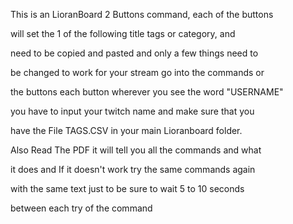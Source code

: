 This is an LioranBoard 2 Buttons command, each of the buttons

will set the 1 of the following title tags or category, and

need to be copied and pasted and only a few things need to

be changed to work for your stream go into the commands or

the buttons each button wherever you see the word "USERNAME" 

you have to input your twitch name and make sure that you

have the File TAGS.CSV in your main Lioranboard folder.

Also Read The PDF it will tell you all the commands and what

it does and If it doesn't work try the same commands again

with the same text just to be sure to wait 5 to 10  seconds

between each try of the command

